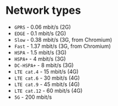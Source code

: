 # Network types

- `GPRS` - 0.06 mbit/s (2G)
- `EDGE` - 0.1 mbit/s (2G)
- `Slow` - 0.38 mbit/s (3G, from Chromium)
- `Fast` - 1.37 mbit/s (3G, from Chromium)
- `HSPA` - 1.5 mbit/s (3G)
- `HSPA+` - 4 mbit/s (3G)
- `DC-HSPA+` - 8 mbit/s (3G)
- `LTE cat.4` - 15 mbit/s (4G)
- `LTE cat.6` - 30 mbit/s (4G)
- `LTE cat.9` - 45 mbit/s (4G)
- `LTE cat.12` - 60 mbit/s (4G)
- `5G` - 200 mbit/s

